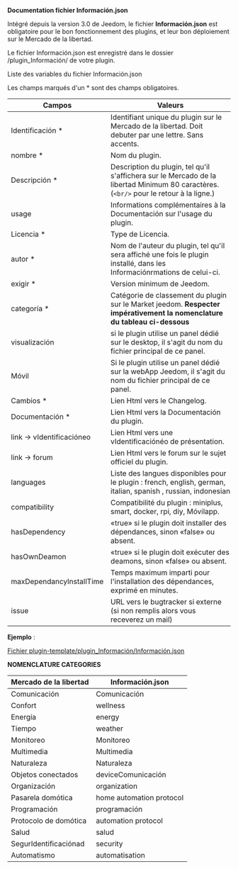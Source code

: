 **Documentation fichier Información.json**

Intégré depuis la version 3.0 de Jeedom, le fichier **Información.json** est obligatoire pour le bon fonctionnement des plugins, et leur bon déploiement sur le Mercado de la libertad.

Le fichier Información.json est enregistré dans le dossier /plugin_Información/ de votre plugin.

Liste des variables du fichier Información.json

Les champs marqués d'un * sont des champs obligatoires.

Campos                   | Valeurs                                                                                                                   |
------------------------ | ------------------------------------------------------------------------------------------------------------------------- |
Identificación *                     | Identifiant unique du plugin sur le Mercado de la libertad. Doit debuter par une lettre. Sans accents.                             |
nombre *                   | Nom du plugin.                                                                                                            |
Descripción *            | Description du plugin, tel qu'il s'affichera sur le Mercado de la libertad Minimum 80 caractères. (`<br/>` pour le retour à la ligne.)                                  |                                                                                     |
usage                    | Informations complémentaires à la Documentación sur l'usage du plugin.                                                    |
Licencia *                | Type de Licencia.                                                                                                          |
autor *                 | Nom de l'auteur du plugin, tel qu'il sera affiché une fois le plugin installé, dans les Informaciónrmations de celui-ci.         |
exigir *                | Version minimum de Jeedom.                                                                                                |
categoría *               | Catégorie de classement du plugin sur le Market jeedom. **Respecter impérativement la nomenclature du tableau ci-dessous** |
visualización                  | si le plugin utilise un panel dédié sur le desktop, il s'agit du nom du fichier principal de ce panel.                    |
Móvil                   | Si le plugin utilise un panel dédié sur la webApp Jeedom, il s'agit du nom du fichier principal de ce panel.   |
Cambios *              | Lien Html vers le Changelog.                                                                                              |
Documentación *          | Lien Html vers la Documentación du plugin.                                                                                |
link -> vIdentificacióneo               | Lien Html vers une vIdentificaciónéo de présentation.                                                                                 |
link -> forum               | Lien Html vers le forum sur le sujet officiel du plugin.                                                                  |
languages                | Liste des langues disponibles pour le plugin : french, english, german, italian, spanish , russian, indonesian            |
compatibility            | Compatibilité du plugin : miniplus, smart, docker, rpi, diy, Móvilapp.                                                   |
hasDependency            | «true» si le plugin doit installer des dépendances, sinon «false» ou absent.                                              |
hasOwnDeamon             | «true» si le plugin doit exécuter des deamons, sinon «false» ou absent.                                                   |
maxDependancyInstallTime | Temps maximum imparti pour l'installation des dépendances, exprimé en minutes.                                            |
issue                    | URL vers le bugtracker si externe (si non remplis alors vous receverez un mail)

**Ejemplo** :

[Fichier plugin-template/plugin_Información/Información.json](https://github.com/jeedom/plugin-template/blob/master/plugin_Información/Información.json)




**NOMENCLATURE CATEGORIES**

Mercado de la libertad         | Información.json               |
--------------------- | ----------------------- |
Comunicación         | Comunicación           |
Confort               | wellness                |
Energía               | energy                  |
Tiempo                 | weather                 |
Monitoreo            | Monitoreo              |
Multimedia            | Multimedia              |
Naturaleza                | Naturaleza                  |
Objetos conectados      | deviceComunicación     |
Organización          | organization            |
Pasarela domótica  | home automation protocol|
Programación         | programación             |
Protocolo de domótica   | automation protocol     |
Salud                 | salud                  |
SegurIdentificaciónad              | security                |
Automatismo           | automatisation          |


   


  


  


  

    


   




